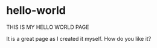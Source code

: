 # hello-world
THIS IS MY HELLO WORLD PAGE

It is a great page as I created it myself. How do you like it?
